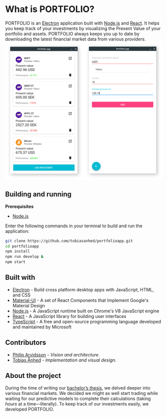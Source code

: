 # What is PORTFOLIO?

PORTFOLIO is an [Electron](http://electron.atom.io/) application built with [Node.js](https://nodejs.org/en/) and [React](https://facebook.github.io/react/). It helps you keep track of your investments by visualizing the Present Value of your portfolio and assets. PORTFOLIO always keeps you up to date by downloading the latest financial market data from various *providers*.
<img alt="" src="images/screenshot1.png" />

## Building and running

**Prerequisites**

- [Node.js](https://nodejs.org/en/)

Enter the following commands in your terminal to build and run the application:

```bash
git clone https://github.com/tobiasanhed/portfolioapp.git
cd portfolioapp
npm install
npm run develop &
npm start
```

## Built with
- [Electron](http://electron.atom.io/) - Build cross platform desktop apps with JavaScript, HTML, and CSS
- [Material-UI](http://www.material-ui.com/) - A set of React Components that Implement Google's Material Design
- [Node.js](https://nodejs.org/en/) - A JavaScript runtime built on Chrome's V8 JavaScript engine
- [React](https://facebook.github.io/react/) - A JavaScript library for building user interfaces
- [TypeScript](https://www.typescriptlang.org/) - A free and open-source programming language developed and maintained by Microsoft

## Contributors

* [Philip Arvidsson](https://github.com/philiparvidsson) - *Vision and architecture.*
* [Tobias Ånhed](https://github.com/tobiasanhed) - *Implementation and visual design.*

## About the project

During the time of writing our [bachelor’s thesis](https://github.com/philiparvidsson/Sequence-to-Sequence-Learning-of-Financial-Time-Series), we delved deeper into various financial markets. We decided we might as well start trading while waiting for our predictive models to complete their calculations (taking *hours* at a time—literally). To keep track of our investments easily, we developed PORTFOLIO.

